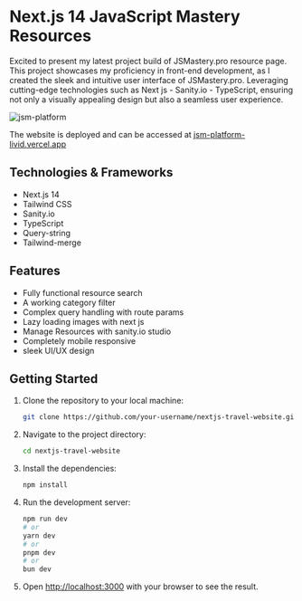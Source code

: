 # Next.js 14 JavaScript Mastery Resources

Excited to present my latest project build of JSMastery.pro resource page. This project showcases my proficiency in front-end development, as I created the sleek and intuitive user interface of JSMastery.pro. Leveraging cutting-edge technologies such as Next js - Sanity.io - TypeScript, ensuring not only a visually appealing design but also a seamless user experience.

![jsm-platform](https://github.com/delmac-dev/jsm-platform/assets/136045782/f5dcd204-6dcd-461e-bb84-e20ea8f95bb8)

The website is deployed and can be accessed at [jsm-platform-livid.vercel.app](https://jsm-platform-livid.vercel.app/)

## Technologies & Frameworks

- Next.js 14
- Tailwind CSS
- Sanity.io
- TypeScript
- Query-string
- Tailwind-merge

## Features

- Fully functional resource search
- A working category filter
- Complex query handling with route params
- Lazy loading images with next js
- Manage Resources with sanity.io studio
- Completely mobile responsive
- sleek UI/UX design

## Getting Started

1. Clone the repository to your local machine:

   ```bash
   git clone https://github.com/your-username/nextjs-travel-website.git
   ```

2. Navigate to the project directory:

    ```bash
    cd nextjs-travel-website
    ```
3. Install the dependencies:

    ```bash
    npm install
    ```

4. Run the development server:

    ```bash
    npm run dev
    # or
    yarn dev
    # or
    pnpm dev
    # or
    bun dev
    ```

5. Open [http://localhost:3000](http://localhost:3000) with your browser to see the result.
